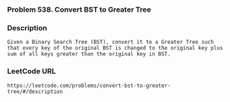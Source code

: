 ### Problem 538. Convert BST to Greater Tree

### Description
	Given a Binary Search Tree (BST), convert it to a Greater Tree such that every key of the original BST is changed to the original key plus sum of all keys greater than the original key in BST.

### LeetCode URL
	https://leetcode.com/problems/convert-bst-to-greater-tree/#/description
